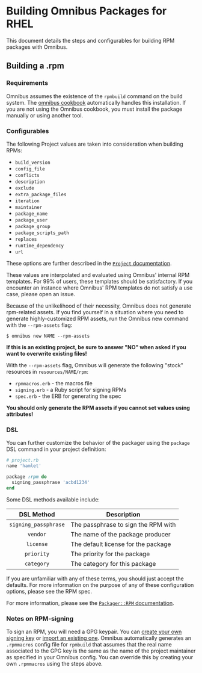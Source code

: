 Building Omnibus Packages for RHEL
==================================
This document details the steps and configurables for building RPM packages with Omnibus.


Building a .rpm
---------------
### Requirements
Omnibus assumes the existence of the `rpmbuild` command on the build system. The [omnibus cookbook](https://supermarket.getchef.com/cookbooks/omnibus) automatically handles this installation. If you are not using the Omnibus cookbook, you must install the package manually or using another tool.

### Configurables
The following Project values are taken into consideration when building RPMs:

- `build_version`
- `config_file`
- `conflicts`
- `description`
- `exclude`
- `extra_package_files`
- `iteration`
- `maintainer`
- `package_name`
- `package_user`
- `package_group`
- `package_scripts_path`
- `replaces`
- `runtime_dependency`
- `url`

These options are further described in the [`Project` documentation](http://www.rubydoc.info/github/chef/omnibus/Omnibus/Project).

These values are interpolated and evaluated using Omnibus' internal RPM templates. For 99% of users, these templates should be satisfactory. If you encounter an instance where Omnibus' RPM templates do not satisfy a use case, please open an issue.

Because of the unlikelihood of their necessity, Omnibus does not generate rpm-related assets. If you find yourself in a situation where you need to generate highly-customized RPM assets, run the Omnibus new command with the `--rpm-assets` flag:

    $ omnibus new NAME --rpm-assets

**If this is an existing project, be sure to answer "NO" when asked if you want to overwrite existing files!**

With the `--rpm-assets` flag, Omnibus will generate the following "stock" resources in `resources/NAME/rpm`:

- `rpmmacros.erb` - the macros file
- `signing.erb` - a Ruby script for signing RPMs
- `spec.erb` - the ERB for generating the spec

**You should only generate the RPM assets if you cannot set values using attributes!**

### DSL
You can further customize the behavior of the packager using the `package` DSL command in your project definition:

```ruby
# project.rb
name 'hamlet'

package :rpm do
  signing_passphrase 'acbd1234'
end
```

Some DSL methods available include:

| DSL Method           | Description                                 |
| :------------------: | --------------------------------------------|
| `signing_passphrase` | The passphrase to sign the RPM with         |
| `vendor`             | The name of the package producer            |
| `license`            | The default license for the package         |
| `priority`           | The priority for the package                |
| `category`           | The category for this package               |

If you are unfamiliar with any of these terms, you should just accept the defaults. For more information on the purpose of any of these configuration options, please see the RPM spec.

For more information, please see the [`Packager::RPM` documentation](http://www.rubydoc.info/github/chef/omnibus/Omnibus/Packager/RPM).

### Notes on RPM-signing
To sign an RPM, you will need a GPG keypair. You can [create your own signing key](http://www.madboa.com/geek/gpg-quickstart/) or [import an existing one](http://irtfweb.ifa.hawaii.edu/~lockhart/gpg/gpg-cs.html). Omnibus automatically generates an `.rpmmacros` config file for `rpmbuild` that assumes that the real name associated to the GPG key is the same as the name of the project maintainer as specified in your Omnibus config. You can override this by creating your own `.rpmmacros` using the steps above.

